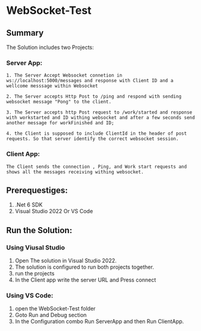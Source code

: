 # WebSocket-Test
## Summary
The Solution includes two Projects:
### Server App:
    1. The Server Accept Websocket connetion in ws://localhost:5000/messages and response with Client ID and a wellcome messsage within Websocket

    2. The Server accepts Http Post to /ping and respond with sending websocket message "Pong" to the client.

    3. The Server accepts http Post request to /work/started and response with workstarted and ID withing websocket and after a few seconds send another message for workFinished and ID;

    4. the Client is supposed to include ClientId in the header of post requests. So that server identify the correct websocket session.
    
### Client App:
    The Client sends the connection , Ping, and Work start requests and shows all the messages receiving withing websocket. 

## Prerequestiges:
1. .Net 6 SDK
2. Visual Studio 2022 Or VS Code

## Run the Solution:

### Using Viusal Studio
1. Open The solution in Visual Studio 2022.
2. The solution is configured to run both projects together.
3. run the projects
4. In the Client app write the server URL and Press connect

### Using VS Code:
1. open the WebSocket-Test folder
2. Goto Run and Debug section
3. In the Configuration combo Run ServerApp and then Run ClientApp.


